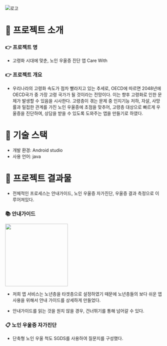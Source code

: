 ![로고](https://user-images.githubusercontent.com/84820008/208080797-1abb7ffe-f439-49fa-84d4-b5913d07941b.png)

#  🌿 프로젝트 소개

### 👉 프로젝트 명

- 고령화 시대에 맞춘, 노인 우울증 진단 앱 Care With

### 👉 프로젝트 개요

- 우리나라의 고령화 속도가 점차 빨라지고 있는 추세로, OECD에 따르면 2048년에 OECD국가 중 가장 고령 국가가 될 것이라는 전망이다. 이는 향후 고령화로 인한 문제가 발생할 수 있음을 시사한다. 고령층이 겪는 문제 중 인지기능 저하, 자살, 사망률과 밀접한 관계를 가진 노인 우울증에 초점을 맞추어, 고령층 대상으로 빠르게 우울증을 진단하여, 상담을 받을 수 있도록 도와주는 앱을 만들기로 하였다.

#  🔨 기술 스택

- 개발 환경: Android studio
- 사용 언어: java

# 🎁 프로젝트 결과물

- 전체적인 프로세스는 안내가이드, 노인 우울증 자가진단, 우울증 결과 측정으로 이루어져있다.

### 📚 안내가이드

<img src="https://user-images.githubusercontent.com/84820008/208084387-a1c8753d-5310-4c19-9694-89031eeb375f.png" width="200"/>

- 저희 앱 서비스는 노년층을 타겟층으로 설정하였기 때문에 노년층들의 보다 쉬운 앱 사용을 위해서 안내 가이드를 상세하게 만들었다. 

- 안내가이드를 읽는 것을 원치 않을 경우, 건너뛰기를 통해 넘어갈 수 있다.

### 📋 노인 우울증 자가진단

- 단축형 노인 우울 척도 SGDS를 사용하여 질문지를 구성했다. 
